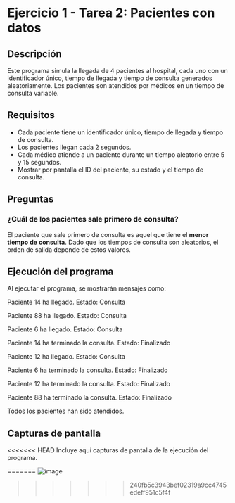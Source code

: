 # Ejercicio 1 - Tarea 2: Pacientes con datos

## Descripción
Este programa simula la llegada de 4 pacientes al hospital, cada uno con un identificador único, tiempo de llegada y tiempo de consulta generados aleatoriamente. Los pacientes son atendidos por médicos en un tiempo de consulta variable.

## Requisitos
- Cada paciente tiene un identificador único, tiempo de llegada y tiempo de consulta.
- Los pacientes llegan cada 2 segundos.
- Cada médico atiende a un paciente durante un tiempo aleatorio entre 5 y 15 segundos.
- Mostrar por pantalla el ID del paciente, su estado y el tiempo de consulta.

## Preguntas

### ¿Cuál de los pacientes sale primero de consulta?
El paciente que sale primero de consulta es aquel que tiene el **menor tiempo de consulta**. Dado que los tiempos de consulta son aleatorios, el orden de salida depende de estos valores.

## Ejecución del programa
Al ejecutar el programa, se mostrarán mensajes como:

Paciente 14 ha llegado. Estado: Consulta

Paciente 88 ha llegado. Estado: Consulta

Paciente 6 ha llegado. Estado: Consulta

Paciente 14 ha terminado la consulta. Estado: Finalizado

Paciente 12 ha llegado. Estado: Consulta

Paciente 6 ha terminado la consulta. Estado: Finalizado

Paciente 12 ha terminado la consulta. Estado: Finalizado

Paciente 88 ha terminado la consulta. Estado: Finalizado

Todos los pacientes han sido atendidos.


## Capturas de pantalla
<<<<<<< HEAD
Incluye aquí capturas de pantalla de la ejecución del programa.

=======
![image](https://github.com/user-attachments/assets/90723bab-309e-4ca7-9526-bea62b1d56b9)
>>>>>>> 240fb5c3943bef02319a9cc4745edeff951c5f4f
